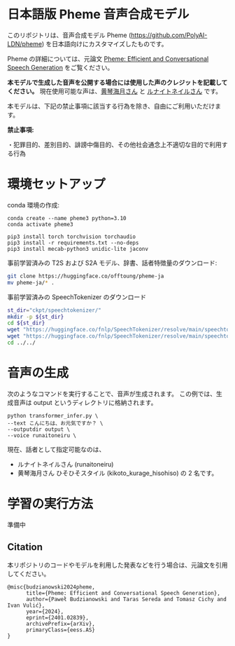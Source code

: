 # 日本語版 Pheme 音声合成モデル

このリポジトリは、音声合成モデル Pheme (https://github.com/PolyAI-LDN/pheme) を日本語向けにカスタマイズしたものです。

Pheme の詳細については、元論文 [Pheme: Efficient and Conversational Speech Generation](https://arxiv.org/pdf/2401.02839.pdf) をご覧ください。

**本モデルで生成した音声を公開する場合には使用した声のクレジットを記載してください。**
現在使用可能な声は、[黄琴海月さん](https://kikyohiroto1227.wixsite.com/kikoto-utau/kurage) と [ルナイトネイルさん](https://runaitoneiru.fanbox.cc/posts/3786422) です。

本モデルは、下記の禁止事項に該当する行為を除き、自由にご利用いただけます。

**禁止事項:**

・犯罪目的、差別目的、誹謗中傷目的、その他社会通念上不適切な目的で利用する行為

# 環境セットアップ

conda 環境の作成:

``` 
conda create --name pheme3 python=3.10
conda activate pheme3

pip3 install torch torchvision torchaudio
pip3 install -r requirements.txt --no-deps
pip3 install mecab-python3 unidic-lite jaconv
```
事前学習済みの T2S および S2A モデル、辞書、話者特徴量のダウンロード:

``` bash
git clone https://huggingface.co/offtoung/pheme-ja
mv pheme-ja/* .
```

事前学習済みの SpeechTokenizer のダウンロード

``` bash
st_dir="ckpt/speechtokenizer/"
mkdir -p ${st_dir}
cd ${st_dir}
wget "https://huggingface.co/fnlp/SpeechTokenizer/resolve/main/speechtokenizer_hubert_avg/SpeechTokenizer.pt"
wget "https://huggingface.co/fnlp/SpeechTokenizer/resolve/main/speechtokenizer_hubert_avg/config.json" 
cd ../../
```


# 音声の生成

次のようなコマンドを実行することで、音声が生成されます。
この例では、生成音声は output というディレクトリに格納されます。

```
python transformer_infer.py \
--text こんにちは、お元気ですか？ \
--outputdir output \
--voice runaitoneiru \
```

現在、話者として指定可能なのは、
- ルナイトネイルさん (runaitoneiru)
- 黄琴海月さん ひそひそスタイル (kikoto_kurage_hisohiso)
の 2 名です。

# 学習の実行方法
準備中

## Citation

本リポジトリのコードやモデルを利用した発表などを行う場合は、元論文を引用してください。

```Tex
@misc{budzianowski2024pheme,
      title={Pheme: Efficient and Conversational Speech Generation}, 
      author={Paweł Budzianowski and Taras Sereda and Tomasz Cichy and Ivan Vulić},
      year={2024},
      eprint={2401.02839},
      archivePrefix={arXiv},
      primaryClass={eess.AS}
}
```
